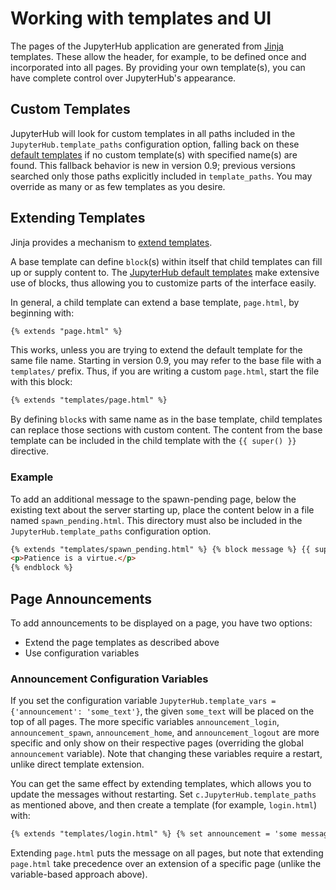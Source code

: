 # Working with templates and UI

The pages of the JupyterHub application are generated from
[Jinja](https://jinja.palletsprojects.com) templates. These allow the header, for
example, to be defined once and incorporated into all pages. By providing
your own template(s), you can have complete control over JupyterHub's
appearance.

## Custom Templates

JupyterHub will look for custom templates in all paths included in the
`JupyterHub.template_paths` configuration option, falling back on these
[default templates](https://github.com/jupyterhub/jupyterhub/tree/HEAD/share/jupyterhub/templates)
if no custom template(s) with specified name(s) are found. This fallback
behavior is new in version 0.9; previous versions searched only those paths
explicitly included in `template_paths`. You may override as many
or as few templates as you desire.

## Extending Templates

Jinja provides a mechanism to [extend templates](https://jinja.palletsprojects.com/en/3.0.x/templates/#template-inheritance).

A base template can define `block`(s) within itself that child templates can fill up or
supply content to. The
[JupyterHub default templates](https://github.com/jupyterhub/jupyterhub/tree/HEAD/share/jupyterhub/templates)
make extensive use of blocks, thus allowing you to customize parts of the
interface easily.

In general, a child template can extend a base template, `page.html`, by beginning with:

```html
{% extends "page.html" %}
```

This works, unless you are trying to extend the default template for the same
file name. Starting in version 0.9, you may refer to the base file with a
`templates/` prefix. Thus, if you are writing a custom `page.html`, start the
file with this block:

```html
{% extends "templates/page.html" %}
```

By defining `block`s with same name as in the base template, child templates
can replace those sections with custom content. The content from the base
template can be included in the child template with the `{{ super() }}` directive.

### Example

To add an additional message to the spawn-pending page, below the existing
text about the server starting up, place the content below in a file named
`spawn_pending.html`. This directory must also be included in the
`JupyterHub.template_paths` configuration option.

```html
{% extends "templates/spawn_pending.html" %} {% block message %} {{ super() }}
<p>Patience is a virtue.</p>
{% endblock %}
```

## Page Announcements

To add announcements to be displayed on a page, you have two options:

- Extend the page templates as described above
- Use configuration variables

### Announcement Configuration Variables

If you set the configuration variable `JupyterHub.template_vars = {'announcement': 'some_text'}`, the given `some_text` will be placed on
the top of all pages. The more specific variables
`announcement_login`, `announcement_spawn`, `announcement_home`, and
`announcement_logout` are more specific and only show on their
respective pages (overriding the global `announcement` variable).
Note that changing these variables require a restart, unlike direct
template extension.

You can get the same effect by extending templates, which allows you
to update the messages without restarting. Set
`c.JupyterHub.template_paths` as mentioned above, and then create a
template (for example, `login.html`) with:

```html
{% extends "templates/login.html" %} {% set announcement = 'some message' %}
```

Extending `page.html` puts the message on all pages, but note that
extending `page.html` take precedence over an extension of a specific
page (unlike the variable-based approach above).
